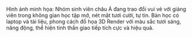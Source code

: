 Hình ảnh minh họa: Nhóm sinh viên châu Á đang trao đổi vui vẻ với giảng viên trong không gian học tập mở, nét mặt tươi cười, tự tin. Bàn học có laptop và tài liệu, phong cách đồ họa 3D Render với màu sắc tươi sáng, năng động, thể hiện tinh thần giao tiếp tích cực và hiệu quả.